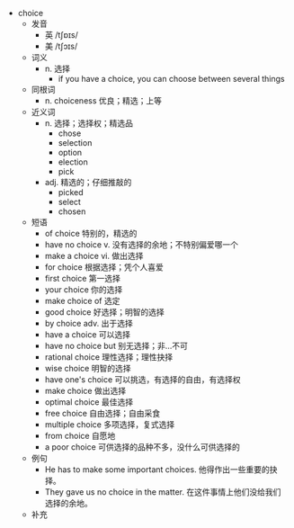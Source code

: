 - choice
  - 发音
    - 英 /tʃɒɪs/
    - 美 /tʃɔɪs/
  - 词义
    - n. 选择
      - if you have a choice, you can choose between several things
  - 同根词
    - n. choiceness 优良；精选；上等
  - 近义词
    - n. 选择；选择权；精选品
      - chose
      - selection
      - option
      - election
      - pick
    - adj. 精选的；仔细推敲的
      - picked
      - select
      - chosen
  - 短语
    - of choice 特别的，精选的
    - have no choice v. 没有选择的余地；不特别偏爱哪一个
    - make a choice vi. 做出选择
    - for choice 根据选择；凭个人喜爱
    - first choice 第一选择
    - your choice 你的选择
    - make choice of 选定
    - good choice 好选择；明智的选择
    - by choice adv. 出于选择
    - have a choice 可以选择
    - have no choice but 别无选择；非…不可
    - rational choice 理性选择；理性抉择
    - wise choice 明智的选择
    - have one's choice 可以挑选，有选择的自由，有选择权
    - make choice 做出选择
    - optimal choice 最佳选择
    - free choice 自由选择；自由采食
    - multiple choice 多项选择，复式选择
    - from choice 自愿地
    - a poor choice 可供选择的品种不多，没什么可供选择的
  - 例句
    - He has to make some important choices. 他得作出一些重要的抉择。
    - They gave us no choice in the matter. 在这件事情上他们没给我们选择的余地。
  - 补充